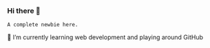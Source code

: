 ### Hi there 👋

    A complete newbie here. 
🌱 I’m currently learning web development and playing around GitHub

